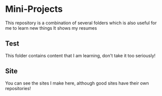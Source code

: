 # Mini-Projects
This repository is a combination of several folders
which is also useful for me to learn new things
It shows my resumes
## Test
This folder contains content that I am learning, don't take it too seriously!
## Site
You can see the sites I make here, although good sites have their own repositories!

